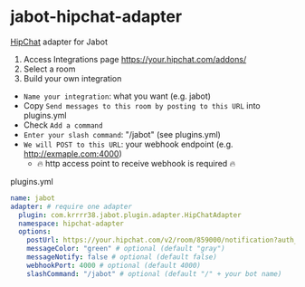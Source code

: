 # jabot-hipchat-adapter

[HipChat](https://hipchat.com/) adapter for Jabot

1. Access Integrations page https://your.hipchat.com/addons/
2. Select a room
3. Build your own integration
  - `Name your integration`: what you want (e.g. jabot)
  - Copy `Send messages to this room by posting to this URL` into plugins.yml
  - Check `Add a command`
  - `Enter your slash command`: "/jabot" (see plugins.yml)
  - `We will POST to this URL`: your webhook endpoint (e.g. http://exmaple.com:4000)
    - :fire: http access point to receive webhook is required :fire:

plugins.yml
```yml
name: jabot
adapter: # require one adapter
  plugin: com.krrrr38.jabot.plugin.adapter.HipChatAdapter
  namespace: hipchat-adapter
  options:
    postUrl: https://your.hipchat.com/v2/room/859000/notification?auth_token=cccaBQvNEvn9mp14bbbnjSy5SIZTGADBI4BN1aaa # required
    messageColor: "green" # optional (default "gray")
    messageNotify: false # optional (default false)
    webhookPort: 4000 # optional (default 4000)
    slashCommand: "/jabot" # optional (default "/" + your bot name)
```
